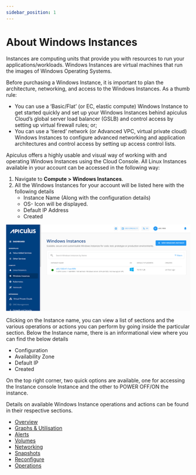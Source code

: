 ```yaml
---
sidebar_position: 1
---
```

# About Windows Instances

Instances are computing units that provide you with resources to run your applications/workloads. Windows Instances are virtual machines that run the images of Windows Operating Systems.

Before purchasing a Windows Instance, it is important to plan the architecture, networking, and access to the Windows Instances. As a thumb rule:

- You can use a ‘Basic/Flat’ (or EC, elastic compute) Windows Instance to get started quickly and set up your Windows Instances behind apiculus Cloud’s global server load balancer (GSLB) and control access by setting up virtual firewall rules; or;
- You can use a ‘tiered’ network (or Advanced VPC, virtual private cloud) Windows Instances to configure advanced networking and application architectures and control access by setting up access control lists.

Apiculus offers a highly usable and visual way of working with and operating Windows Instances using the Cloud Console. All Linux Instances available in your account can be accessed in the following way:

1. Navigate to **Compute > Windows Instances**.
2. All the Windows Instances for your account will be listed here with the following details
    - Instance Name (Along with the configuration details)
    - OS- Icon will be displayed.
    - Default IP Address
    - Created

![Overview](img/Windows1.png)

Clicking on the Instance name, you can view a list of sections and the various operations or actions you can perform by going inside the particular section. Below the Instance name, there is an informational view where you can find the below details

- Configuration
- Availability Zone
- Default IP
- Created 

On the top right corner, two quick options are available, one for accessing the Instance console Instance and the other to POWER OFF/ON the instance.

Details on available Windows Instance operations and actions can be found in their respective sections.

- [Overview](ViewingDetailsofWindowsInstances)
- [Graphs & Utilisation](ViewingGraphsandUtilisationofWindowsInstances)
- [Alerts](ConfiguringAlertsonWindowsInstances)
- [Volumes](VolumeManagementwithWindowsInstances)
- [Networking](NetworkingManagementonWindowsInstances)
- [Snapshots](WorkingwithWindowsInstanceSnapshots)
- [Reconfigure](ReconfiguringWindowsInstances)
- [Operations](WindowsInstanceOperations)

